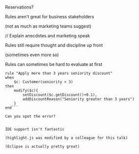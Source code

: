 Reservations?


Rules aren't great for business stakeholders

(not as much as marketing teams suggest)

// Explain anecdotes and marketing speak


Rules still require thought and discipline up front

(sometimes even more so)


Rules can sometimes be hard to evaluate at first

```drools
rule "Apply more than 3 years seniority discount"
when
    $c: Customer(seniority > 3)
then
    modify($c){
        setDiscount($c.getDiscount()+0.1),
        addDiscountReason("Seniority greater than 3 years")
    }
end```

Can you spot the error?


IDE support isn't fantastic

(highlight.js was modified by a colleague for this talk)

(Eclipse is actually pretty great)
